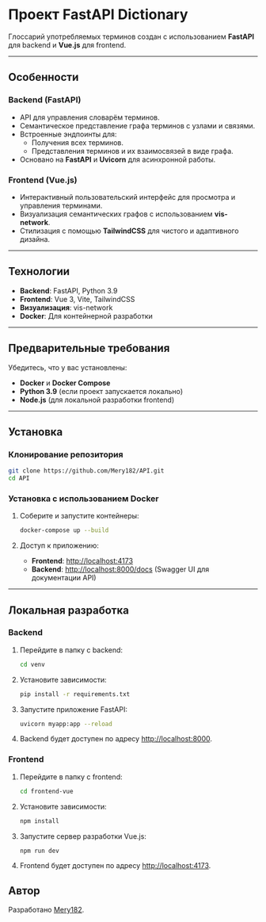 # Проект FastAPI Dictionary

Глоссарий употребляемых терминов создан с использованием **FastAPI** для backend и **Vue.js** для frontend. 

---

## Особенности

### Backend (FastAPI)
- API для управления словарём терминов.
- Семантическое представление графа терминов с узлами и связями.
- Встроенные эндпоинты для:
  - Получения всех терминов.
  - Представления терминов и их взаимосвязей в виде графа.
- Основано на **FastAPI** и **Uvicorn** для асинхронной работы.

### Frontend (Vue.js)
- Интерактивный пользовательский интерфейс для просмотра и управления терминами.
- Визуализация семантических графов с использованием **vis-network**.
- Стилизация с помощью **TailwindCSS** для чистого и адаптивного дизайна.

---

## Технологии

- **Backend**: FastAPI, Python 3.9
- **Frontend**: Vue 3, Vite, TailwindCSS
- **Визуализация**: vis-network
- **Docker**: Для контейнерной разработки

---

## Предварительные требования

Убедитесь, что у вас установлены:
- **Docker** и **Docker Compose**
- **Python 3.9** (если проект запускается локально)
- **Node.js** (для локальной разработки frontend)

---

## Установка

### Клонирование репозитория
```bash
git clone https://github.com/Mery182/API.git
cd API
```

### Установка с использованием Docker
1. Соберите и запустите контейнеры:
   ```bash
   docker-compose up --build
   ```

2. Доступ к приложению:
   - **Frontend**: [http://localhost:4173](http://localhost:4173)
   - **Backend**: [http://localhost:8000/docs](http://localhost:8000/docs) (Swagger UI для документации API)

---

## Локальная разработка

### Backend
1. Перейдите в папку с backend:
   ```bash
   cd venv
   ```

2. Установите зависимости:
   ```bash
   pip install -r requirements.txt
   ```

3. Запустите приложение FastAPI:
   ```bash
   uvicorn myapp:app --reload
   ```

4. Backend будет доступен по адресу [http://localhost:8000](http://localhost:8000).

### Frontend
1. Перейдите в папку с frontend:
   ```bash
   cd frontend-vue
   ```

2. Установите зависимости:
   ```bash
   npm install
   ```

3. Запустите сервер разработки Vue.js:
   ```bash
   npm run dev
   ```

4. Frontend будет доступен по адресу [http://localhost:4173](http://localhost:4173).



## Автор
Разработано [Mery182](https://github.com/Mery182).
